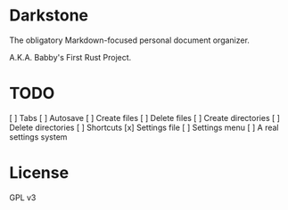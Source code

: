 Darkstone
=========

The obligatory Markdown-focused personal document organizer.

A.K.A. Babby's First Rust Project.

TODO
====

[ ] Tabs
[ ] Autosave
[ ] Create files
[ ] Delete files
[ ] Create directories
[ ] Delete directories
[ ] Shortcuts
[x] Settings file
[ ] Settings menu
[ ] A real settings system

License
=======

GPL v3
